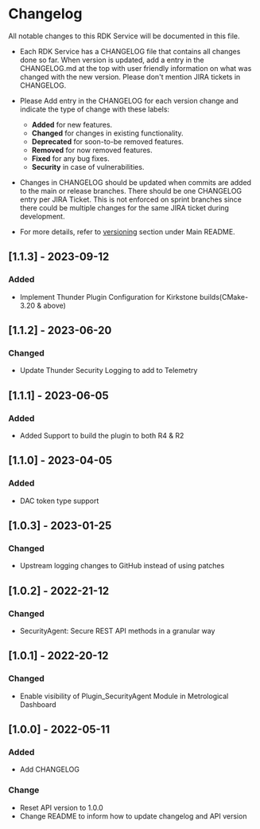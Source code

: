 # Changelog

All notable changes to this RDK Service will be documented in this file.

* Each RDK Service has a CHANGELOG file that contains all changes done so far. When version is updated, add a entry in the CHANGELOG.md at the top with user friendly information on what was changed with the new version. Please don't mention JIRA tickets in CHANGELOG. 

* Please Add entry in the CHANGELOG for each version change and indicate the type of change with these labels:
    * **Added** for new features.
    * **Changed** for changes in existing functionality.
    * **Deprecated** for soon-to-be removed features.
    * **Removed** for now removed features.
    * **Fixed** for any bug fixes.
    * **Security** in case of vulnerabilities.

* Changes in CHANGELOG should be updated when commits are added to the main or release branches. There should be one CHANGELOG entry per JIRA Ticket. This is not enforced on sprint branches since there could be multiple changes for the same JIRA ticket during development. 

* For more details, refer to [versioning](https://github.com/rdkcentral/rdkservices#versioning) section under Main README.

## [1.1.3] - 2023-09-12
### Added
- Implement Thunder Plugin Configuration for Kirkstone builds(CMake-3.20 & above)

## [1.1.2] - 2023-06-20
### Changed
- Update Thunder Security Logging to add to Telemetry

## [1.1.1] - 2023-06-05
### Added 
- Added Support to build the plugin to both R4 & R2

## [1.1.0] - 2023-04-05
### Added
- DAC token type support

## [1.0.3] - 2023-01-25
### Changed
- Upstream logging changes to GitHub instead of using patches

## [1.0.2] - 2022-21-12
### Changed
- SecurityAgent: Secure REST API methods in a granular way

## [1.0.1] - 2022-20-12
### Changed
- Enable visibility of Plugin_SecurityAgent Module in Metrological Dashboard

## [1.0.0] - 2022-05-11
### Added
- Add CHANGELOG

### Change
- Reset API version to 1.0.0
- Change README to inform how to update changelog and API version
